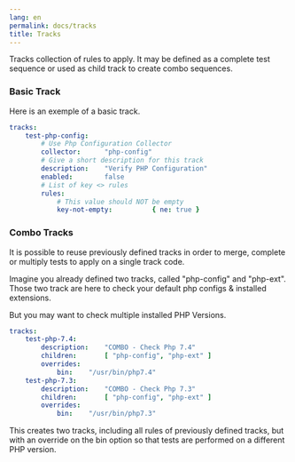 ```yaml
---
lang: en
permalink: docs/tracks
title: Tracks
---
```

Tracks collection of rules to apply. It may be defined as a complete test sequence 
or used as child track to create combo sequences. 

### Basic Track
Here is an exemple of a basic track.

```yaml
tracks:
    test-php-config:
        # Use Php Configuration Collector
        collector:      "php-config"
        # Give a short description for this track
        description:    "Verify PHP Configuration"
        enabled:        false
        # List of key <> rules
        rules:
            # This value should NOT be empty
            key-not-empty:          { ne: true }
```

### Combo Tracks
It is possible to reuse previously defined tracks in order to merge, 
complete or multiply tests to apply on a single track code.

Imagine you already defined two tracks, called "php-config" and "php-ext".
Those two track are here to check your default php configs & installed extensions. 

But you may want to check multiple installed PHP Versions.
```yaml
tracks:
    test-php-7.4:
        description:    "COMBO - Check Php 7.4"
        children:       [ "php-config", "php-ext" ]
        overrides:
            bin:    "/usr/bin/php7.4"
    test-php-7.3:
        description:    "COMBO - Check Php 7.3"
        children:       [ "php-config", "php-ext" ]
        overrides:
            bin:    "/usr/bin/php7.3"
```

This creates two tracks, including all rules of previously defined tracks, 
but with an override on the bin option so that tests are performed on a different PHP version. 
